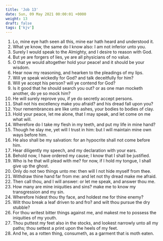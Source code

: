 ```yaml
---
title: 'Job 13'
date: Sun, 09 May 2021 00:00:01 +0000
weight: 13
draft: false
tags: ['kjv'] 
---
```


1. Lo, mine eye hath seen all this, mine ear hath heard and understood it.
2. What ye know, the same do I know also: I am not inferior unto you.
3. Surely I would speak to the Almighty, and I desire to reason with God.
4. But ye are forgers of lies, ye are all physicians of no value.
5. O that ye would altogether hold your peace! and it should be your wisdom.
6. Hear now my reasoning, and hearken to the pleadings of my lips.
7. Will ye speak wickedly for God? and talk deceitfully for him?
8. Will ye accept his person? will ye contend for God?
9. Is it good that he should search you out? or as one man mocketh another, do ye so mock him?
10. He will surely reprove you, if ye do secretly accept persons.
11. Shall not his excellency make you afraid? and his dread fall upon you?
12. Your remembrances are like unto ashes, your bodies to bodies of clay.
13. Hold your peace, let me alone, that I may speak, and let come on me what will.
14. Wherefore do I take my flesh in my teeth, and put my life in mine hand?
15. Though he slay me, yet will I trust in him: but I will maintain mine own ways before him.
16. He also shall be my salvation: for an hypocrite shall not come before him.
17. Hear diligently my speech, and my declaration with your ears.
18. Behold now, I have ordered my cause; I know that I shall be justified.
19. Who is he that will plead with me? for now, if I hold my tongue, I shall give up the ghost.
20. Only do not two things unto me: then will I not hide myself from thee.
21. Withdraw thine hand far from me: and let not thy dread make me afraid.
22. Then call thou, and I will answer: or let me speak, and answer thou me.
23. How many are mine iniquities and sins? make me to know my transgression and my sin.
24. Wherefore hidest thou thy face, and holdest me for thine enemy?
25. Wilt thou break a leaf driven to and fro? and wilt thou pursue the dry stubble?
26. For thou writest bitter things against me, and makest me to possess the iniquities of my youth.
27. Thou puttest my feet also in the stocks, and lookest narrowly unto all my paths; thou settest a print upon the heels of my feet.
28. And he, as a rotten thing, consumeth, as a garment that is moth eaten.
